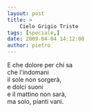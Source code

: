 ```yaml
---
layout: post
title: >
    Cielo Grigio Triste
tags: [speciale,]
date: 2009-04-04 14:12:00
author: pietro
---
```

E che dolore per chi sa<br/>che l'indomani<br/>il sole non sorgerà,<br/>e dolci suoni<br/>e il mattino non sarà,<br/>ma solo, pianti vani.
